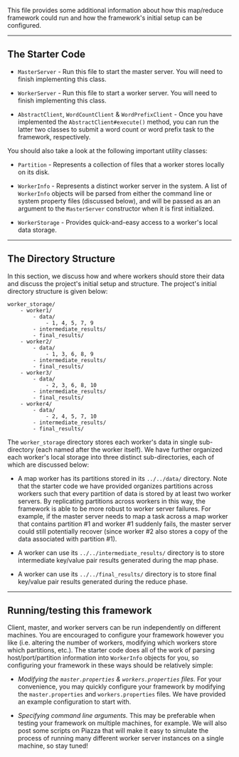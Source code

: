 This file provides some additional information about how this map/reduce framework could run
and how the framework's initial setup can be configured.

---

## The Starter Code


 * `MasterServer` - Run this file to start the master server. You will need to finish implementing
   this class.

 * `WorkerServer` - Run this file to start a worker server. You will need to finish implementing
   this class.

 * `AbstractClient`, `WordCountClient` & `WordPrefixClient` - Once you have implemented the
   `AbstractClient#execute()` method, you can run the latter two classes to submit a word count or
   word prefix task to the framework, respectively.

You should also take a look at the following important utility classes:

 * `Partition` - Represents a collection of files that a worker stores locally on its disk.

 * `WorkerInfo` - Represents a distinct worker server in the system. A list of `WorkerInfo` objects
   will be parsed from either the command line or system property files (discussed below), and will
   be passed as an an argument to the `MasterServer` constructor when it is first initialized.

 * `WorkerStorage` - Provides quick-and-easy access to a worker's local data storage.

---

## The Directory Structure

In this section, we discuss how and where workers should store their data and discuss the project's
initial setup and structure. The project's initial directory structure is given below:

```
worker_storage/
    - worker1/
        - data/
            - 1, 4, 5, 7, 9
        - intermediate_results/
        - final_results/
    - worker2/
        - data/
            - 1, 3, 6, 8, 9
        - intermediate_results/
        - final_results/
    - worker3/
        - data/
            - 2, 3, 6, 8, 10
        - intermediate_results/
        - final_results/
    - worker4/
        - data/
            - 2, 4, 5, 7, 10
        - intermediate_results/
        - final_results/
```

The `worker_storage` directory stores each worker's data in single sub-directory (each named after
the worker itself). We have further organized each worker's local storage into three distinct
sub-directories, each of which are discussed below:

 * A map worker has its partitions stored in its `../../data/` directory. Note that the starter code
   we have provided organizes partitions across workers such that every partition of data is stored
   by at least two worker servers. By replicating partitions across workers in this way, the
   framework is able to be more robust to worker server failures. For example, if the master server
   needs to map a task across a map worker that contains partition #1 and worker #1 suddenly fails,
   the master server could still potentially recover (since worker #2 also stores a copy of the data
   associated with partition #1).

 * A worker can use its `../../intermediate_results/` directory is to store intermediate key/value
   pair results generated during the map phase.

 * A worker can use its `../../final_results/` directory is to store final key/value
   pair results generated during the reduce phase.

---

## Running/testing this framework

Client, master, and worker servers can be run
independently on different machines. You are encouraged to configure your framework however you like
(i.e. altering the number of workers, modifying which workers store which partitions, etc.). The
starter code does all of the work of parsing host/port/partition information into `WorkerInfo`
objects for you, so configuring your framework in these ways should be relatively simple:

 * *Modifying the `master.properties` & `workers.properties` files.* For your convenience, you may
   quickly configure your framework by modifying the `master.properties` and `workers.properties`
   files. We have provided an example configuration to start with.

 * *Specifying command line arguments.* This may be preferable when testing your framework on
   multiple machines, for example. We will also post some scripts on Piazza that will make it easy
   to simulate the process of running many different worker server instances on a single machine, so
   stay tuned!
